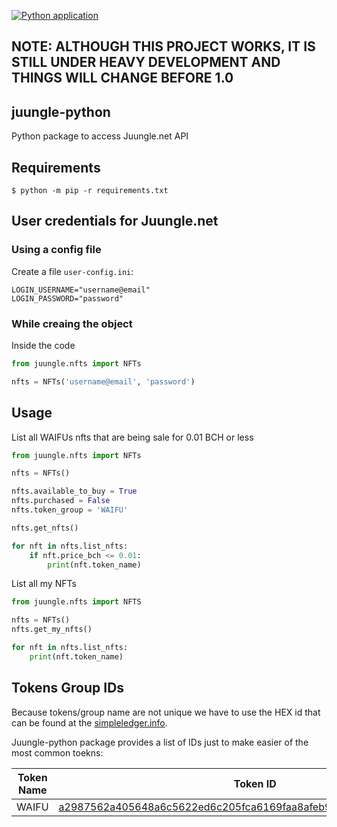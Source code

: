 [![Python application](https://github.com/Juungle/juungle-python/actions/workflows/run_tests.yml/badge.svg)](https://github.com/Juungle/juungle-python/actions/workflows/run_tests.yml)
## NOTE: ALTHOUGH THIS PROJECT WORKS, IT IS STILL UNDER HEAVY DEVELOPMENT AND THINGS WILL CHANGE BEFORE 1.0


## juungle-python
Python package to access Juungle.net API

## Requirements

`$ python -m pip -r requirements.txt`

## User credentials for Juungle.net
### Using a config file
Create a file `user-config.ini`:
```
LOGIN_USERNAME="username@email"
LOGIN_PASSWORD="password"
```
### While creaing the object
Inside the code

```python
from juungle.nfts import NFTs

nfts = NFTs('username@email', 'password')
```


## Usage
List all WAIFUs nfts that are being sale for 0.01 BCH or less
```python
from juungle.nfts import NFTs

nfts = NFTs()

nfts.available_to_buy = True
nfts.purchased = False
nfts.token_group = 'WAIFU'

nfts.get_nfts()

for nft in nfts.list_nfts:
    if nft.price_bch <= 0.01:
        print(nft.token_name)
```

List all my NFTs

```python
from juungle.nfts import NFTS

nfts = NFTs()
nfts.get_my_nfts()

for nft in nfts.list_nfts:
    print(nft.token_name)
```


## Tokens Group IDs
Because tokens/group name are not unique we have to use the HEX id that can be
found at the [simpleledger.info](https://simpleledger.info).

Juungle-python package provides a list of IDs just to make easier of the most
common toekns:

Token Name | Token ID
---------- | --------
WAIFU | [a2987562a405648a6c5622ed6c205fca6169faa8afeb96a994b48010bd186a66](https://simpleledger.info/token/a2987562a405648a6c5622ed6c205fca6169faa8afeb96a994b48010bd186a66)
